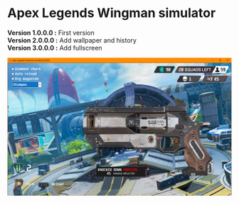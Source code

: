 # Apex Legends Wingman simulator
__Version 1.0.0.0 :__ First version  
__Version 2.0.0.0 :__ Add wallpaper and history  
__Version 3.0.0.0 :__ Add fullscreen  
  
![Apex Legends Wingman simulator](https://raw.githubusercontent.com/TheRake66/Wingman/main/image/screenshot.png)
